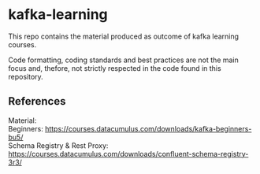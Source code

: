 # kafka-learning

This repo contains the material produced as outcome of kafka learning courses.  
  
Code formatting, coding standards and best practices are not the main focus and, thefore, not strictly respected in the code found in this repository.  

## References

Material:  
Beginners: https://courses.datacumulus.com/downloads/kafka-beginners-bu5/  
Schema Registry & Rest Proxy: https://courses.datacumulus.com/downloads/confluent-schema-registry-3r3/
